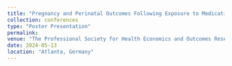 ```yaml
---
title: "Pregnancy and Perinatal Outcomes Following Exposure to Medications for Opioid Use Disorder: An Analysis of FAERS (FDA Adverse Event Reporting System"
collection: conferences
type: "Poster Presentation"
permalink: 
venue: "The Professional Society for Health Economics and Outcomes Research (ISPOR) 2024"
date: 2024-05-13
location: "Atlanta, Germany"
---
```


